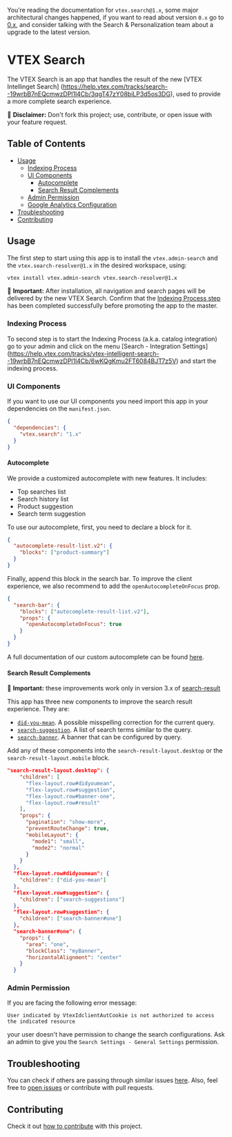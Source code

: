 You’re reading the documentation for `vtex.search@1.x`, some major architectural changes happened, if you want to read about version `0.x` go to [0.x](https://github.com/vtex-apps/search/tree/0.x), and consider talking with the Search & Personalization team about a upgrade to the latest version.

# VTEX Search

The VTEX Search is an app that handles the result of the new [VTEX Intellinget Search] (https://help.vtex.com/tracks/search--19wrbB7nEQcmwzDPl1l4Cb/3qgT47zY08biLP3d5os3DG), used to provide a more complete search experience. 

:loudspeaker: **Disclaimer:** Don't fork this project; use, contribute, or open issue with your feature request.

## Table of Contents

- [Usage](#usage)
  - [Indexing Process](#indexing-process)
  - [UI Components](#ui-components)
    - [Autocomplete](#autocomplete)
    - [Search Result Complements](#search-result-complements)
  - [Admin Permission](#admin-permission)
  - [Google Analytics Configuration](#google-analytics-configuration)
- [Troubleshooting](#troubleshooting)
- [Contributing](#contributing)

## Usage

The first step to start using this app is to install the `vtex.admin-search` and the `vtex.search-resolver@1.x` in the desired workspace, using:

```sh
vtex install vtex.admin-search vtex.search-resolver@1.x
```
:loudspeaker: **Important:** After installation, all navigation and search pages will be delivered by the new VTEX Search. Confirm that the [Indexing Process step](#indexing-process) has been completed successfully before promoting the app to the master.

### Indexing Process

To second step is to start the Indexing Process (a.k.a. catalog integration) go to your admin and click on the menu [Search - Integration Settings] (https://help.vtex.com/tracks/vtex-intelligent-search--19wrbB7nEQcmwzDPl1l4Cb/6wKQgKmu2FT6084BJT7z5V) and start the indexing process. 

### UI Components

If you want to use our UI components you need import this app in your dependencies on the `manifest.json`.

```json
{
  "dependencies": {
    "vtex.search": "1.x"
  }
}
```

#### Autocomplete

We provide a customized autocomplete with new features. It includes:

- Top searches list
- Search history list
- Product suggestion
- Search term suggestion

To use our autocomplete, first, you need to declare a block for it.

```json
{
  "autocomplete-result-list.v2": {
    "blocks": ["product-summary"]
  }
}
```

Finally, append this block in the search bar. To improve the client experience, we also recommend to add the `openAutocompleteOnFocus` prop.

```json
{
  "search-bar": {
    "blocks": ["autocomplete-result-list.v2"],
    "props": {
      "openAutocompleteOnFocus": true
    }
  }
}
```

A full documentation of our custom autocomplete can be found [here](Autocomplete.md).

#### Search Result Complements

:loudspeaker: **Important:** these improvements work only in version 3.x of [search-result](https://vtex.io/docs/components/search/vtex.search-result@3.x/)

This app has three new components to improve the search result experience. They are:

- [`did-you-mean`](DidYouMean.md). A possible misspelling correction for the current query.
- [`search-suggestion`](Suggestions.md). A list of search terms similar to the query.
- [`search-banner`](Banner.md). A banner that can be configured by query.

Add any of these components into the `search-result-layout.desktop` or the `search-result-layout.mobile` block.

```json
"search-result-layout.desktop": {
    "children": [
      "flex-layout.row#didyoumean",
      "flex-layout.row#suggestion",
      "flex-layout.row#banner-one",
      "flex-layout.row#result"
    ],
    "props": {
      "pagination": "show-more",
      "preventRouteChange": true,
      "mobileLayout": {
        "mode1": "small",
        "mode2": "normal"
      }
    }
  },
  "flex-layout.row#didyoumean": {
    "children": ["did-you-mean"]
  },
  "flex-layout.row#suggestion": {
    "children": ["search-suggestions"]
  },
  "flex-layout.row#suggestion": {
    "children": ["search-banner#one"]
  },
  "search-banner#one": {
    "props": {
      "area": "one",
      "blockClass": "myBanner",
      "horizontalAlignment": "center"
    }
  }
```

### Admin Permission

If you are facing the following error message:

```
User indicated by VtexIdclientAutCookie is not authorized to access the indicated resource
```

your user doesn't have permission to change the search configurations. Ask an admin to give you the `Search Settings - General Settings` permission.

## Troubleshooting

You can check if others are passing through similar issues [here](https://github.com/vtex-apps/search/issues). Also, feel free to [open issues](https://github.com/vtex-apps/search/issues/new) or contribute with pull requests.

## Contributing

Check it out [how to contribute](https://github.com/vtex-apps/awesome-io#contributing) with this project.
